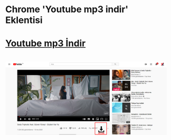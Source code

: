 # Chrome 'Youtube mp3 indir' Eklentisi
# 
# [Youtube mp3 İndir](https://www.youtubemp3cevir.com/)

# 
![My image](https://raw.githubusercontent.com/ykyazilim/youtube-mp3-download-chrome-extension/main/img/Screenshot_2.png)
